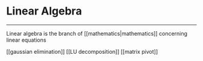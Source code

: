 # Linear Algebra
---
Linear algebra is the branch of [[mathematics|mathematics]] concerning linear equations

[[gaussian elimination]]
[[LU decomposition]]
[[matrix pivot]]